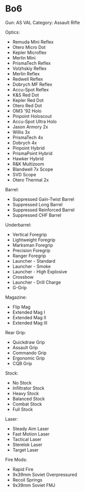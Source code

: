 # Bo6

Gun: AS VAL
Category: Assault Rifle

Optics:

- Remuda Mini Reflex
- Otero Micro Dot
- Kepler Microflex
- Merlin Mini
- PrismaTech Reflex
- Volzhskiy Reflex
- Merlin Reflex
- Redwell Reflex
- Dobrych MF Reflex
- Accu-Spot Reflex
- K&S Red Dot
- Kepler Red Dot
- Otero Red Dot
- OM3 '92 Holo
- Pinpoint Holoscout
- Accu-Spot Ultra Holo
- Jason Armory 2x
- Willis 3x
- PrismaTech 4x
- Dobrych 4x
- Pinpoint Hybrid
- PrismaPoint Hybrid
- Hawker Hybrid
- R&K Multizoom
- Blandwell 7x Scope
- SVD Scope
- Otero Thermal 2x

Barrel:

- Suppressed Gain-Twist Barrel
- Suppressed Long Barrel
- Suppressed Reinforced Barrel
- Suppressed CHF Barrel

Underbarrel:

- Vertical Foregrip
- Lightweight Foregrip
- Marksman Foregrip
- Precision Foregrip
- Ranger Foregrip
- Launcher - Standard
- Launcher - Smoke
- Launcher - High Explosive
- Crossbow
- Launcher - Drill Charge
- G-Grip

Magazine:

- Flip Mag
- Extended Mag I
- Extended Mag II
- Extended Mag III

Rear Grip:

- Quickdraw Grip
- Assault Grip
- Commando Grip
- Ergonomic Grip
- CQB Grip

Stock:

- No Stock
- Infiltrator Stock
- Heavy Stock
- Balanced Stock
- Combat Stock
- Full Stock

Laser:

- Steady Aim Laser
- Fast Motion Laser
- Tactical Laser
- Sterelok Laser
- Target Laser

Fire Mods:

- Rapid Fire
- 9x39mm Soviet Overpressured
- Recoil Springs
- 9x39mm Soviet FMJ
